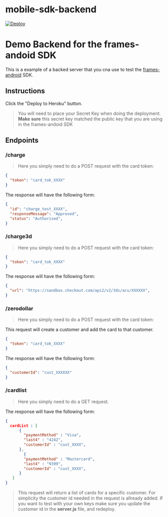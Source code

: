 # mobile-sdk-backend

[![Deploy](https://www.herokucdn.com/deploy/button.svg)](https://heroku.com/deploy)


# Demo Backend for the frames-andoid SDK

This is a example of a backed server that you cna use to test the [frames-android](https://github.com/ioan-ghisoi-cko/frames-android) SDK.

## Instructions

Click the "Deploy to Heroku" button.


> You will need to place your Secret Key when doing the deployment. **Make sure** this secret key matched the public key that you are using in the frames-andoid SDK


## Endpoints
### /charge
> Here you simply need to do a POST request with the card token:

```json
{
  "token": "card_tok_XXXX"
}
```
The response will have the following form:
```json
{
  "id": "charge_test_XXXX",
  "responseMessage": "Approved",
  "status": "Authorised",
}
```

### /charge3d
> Here you simply need to do a POST request with the card token:

```json
{
  "token": "card_tok_XXXX"
}
```
The response will have the following form:
```json
{
  "url": "https://sandbox.checkout.com/api2/v2/3ds/acs/XXXXXX",
}
```

### /zerodollar
> Here you simply need to do a POST request with the card token:

This request will create a customer and add the card to that customer.
```json
{
  "token": "card_tok_XXXX"
}
```
The response will have the following form:
```json
{
  "customerId": "cust_XXXXXX"
}
```

### /cardlist
> Here you simply need to do a GET request.

The response will have the following form:
```json
{
  cardList : [
      {
        "paymentMethod" : "Visa",
        "last4" : "4242",
        "customerId" : "cust_XXXX",
      },
        {
        "paymentMethod" : "Mastercard",
        "last4" : "9399",
        "customerId" : "cust_XXXX",
      }
   ]
}
```
>This request will return a list of cards for a specific customer. For simplicity the customer id needed in the request is allready added. If you want to test with your own keys make sure you update the customer id in the **server.js** file, and redeploy.
